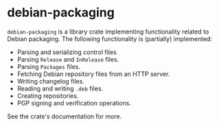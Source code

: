 # debian-packaging

`debian-packaging` is a library crate implementing functionality related
to Debian packaging. The following functionality is (partially)
implemented:

* Parsing and serializing control files
* Parsing `Release` and `InRelease` files.
* Parsing `Packages` files.
* Fetching Debian repository files from an HTTP server.
* Writing changelog files.
* Reading and writing `.deb` files.
* Creating repositories.
* PGP signing and verification operations.

See the crate's documentation for more.
